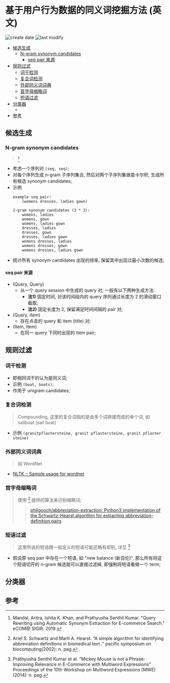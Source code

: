 基于用户行为数据的同义词挖掘方法 (英文)
===
<!--START_SECTION:badge-->

![create date](https://img.shields.io/static/v1?label=create%20date&message=2022-12-xx&label_color=gray&color=lightsteelblue&style=flat-square)
![last modify](https://img.shields.io/static/v1?label=last%20modify&message=2025-07-08%2016%3A53%3A13&label_color=gray&color=thistle&style=flat-square)

<!--END_SECTION:badge-->
<!--info
top: false
hidden: true
-->

<!-- TOC -->
- [候选生成](#候选生成)
    - [N-gram synonym candidates](#n-gram-synonym-candidates)
        - [seq pair 来源](#seq-pair-来源)
- [规则过滤](#规则过滤)
    - [词干检测](#词干检测)
    - [复合词检测](#复合词检测)
    - [外部同义词词典](#外部同义词词典)
    - [首字母缩略词](#首字母缩略词)
    - [短语过滤](#短语过滤)
- [分类器](#分类器)
    - [](#)
- [参考](#参考)
<!-- TOC -->

## 候选生成

### N-gram synonym candidates
> [^1]

- 考虑一个序列对 `(seq, seq)`;
- 对每个序列生成 n-gram 子序列集合, 然后对两个子序列集做笛卡尔积, 生成所有候选 synonym candidates;
- 示例
    ```text
    example seq pair: 
        (womens dresses, ladies gown)
    
    2-gram synonym candidates (3 * 3):
        womens, ladies
        womens, gown
        womens, ladies gown
        dresses, ladies
        dresses, gown
        dresses, ladies gown
        womens dresses, ladies
        womens dresses, gown
        womens dresses, ladies gown
    ```
- 统计所有 synonym candidates 出现的频率, 保留其中出现过最小次数的候选;

#### seq pair 来源

- (Query, Query)
    - 从一个 query session 中生成的 query 对; 一般有以下两种生成方法:
        - **法1)** 固定时间, 对该时间段内的 query 序列通过长度为 2 的滑动窗口截取;  
        - **法2)** 固定长度为 2, 保留满足时间间隔的 pair 对;
- (Query, Item)
    - 存在点击的 query 和 item (title) 对;
- (Item, Item)
    - 在同一 query 下同时出现的 Item pair;


## 规则过滤

### 词干检测

- 即相同词干的认为是同义词;
- 示例 `(boat, boats)`; 
- 作用于 unigram candidates;

### 复合词检测
> Compounding, 这里的复合词指的是由多个词拼接而成的单个词, 如 sailboat (sail boat)

- 示例 `(granitpflastersteine, granit pflastersteine, granit pflaster steine)`

### 外部同义词词典
> 如 WordNet

- [NLTK :: Sample usage for wordnet](https://www.nltk.org/howto/wordnet.html)

### 首字母缩略词
> 使用 [^2] 提供的算法来识别缩略词;
>> [philgooch/abbreviation-extraction: Python3 implementation of the Schwartz-Hearst algorithm for extracting abbreviation-definition pairs](https://github.com/philgooch/abbreviation-extraction)

### 短语过滤
> 这里所说的短语跟一般定义的短语可能还略有却别, 详见 [^3]

- 假设原 seq pair 中存在一个短语, 如 "new balance (新百伦)", 那么所有将这个短语切开的 n-gram 候选就可以直接过滤掉, 即强制将短语看做一个 term;

## 分类器

### 


## 参考

[^1]: Mandal, Aritra, Ishita K. Khan, and Prathyusha Senthil Kumar. "Query Rewriting using Automatic Synonym Extraction for E-commerce Search." eCOM@ SIGIR. 2019.
[^2]: Ariel S. Schwartz and Marti A. Hearst. “A simple algorithm for identifying abbreviation definitions in biomedical text..” pacific symposium on biocomputing(2002): n. pag.
[^3]: Prathyusha Senthil Kumar et al. “Mickey Mouse is not a Phrase: Improving Relevance in E-Commerce with Multiword Expressions” Proceedings of the 10th Workshop on Multiword Expressions (MWE)(2014): n. pag.